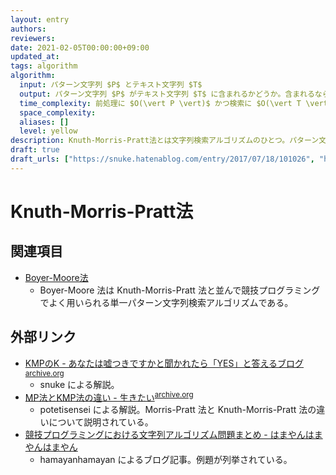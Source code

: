 ```yaml
---
layout: entry
authors:
reviewers:
date: 2021-02-05T00:00:00+09:00
updated_at:
tags: algorithm
algorithm:
  input: パターン文字列 $P$ とテキスト文字列 $T$
  output: パターン文字列 $P$ がテキスト文字列 $T$ に含まれるかどうか。含まれるならその位置も
  time_complexity: 前処理に $O(\vert P \vert)$ かつ検索に $O(\vert T \vert)$
  space_complexity:
  aliases: []
  level: yellow
description: Knuth-Morris-Pratt法とは文字列検索アルゴリズムのひとつ。パターン文字列 $P$ の各 prefix について最長の border (prefix かつ suffix であるような文字列) を $O(\vert P \vert)$ で求めておくことで、与えられたテキスト文字列 $T$ に対する検索を $O(\vert T \vert)$ で行う。
draft: true
draft_urls: ["https://snuke.hatenablog.com/entry/2017/07/18/101026", "https://potetisensei.hatenablog.com/entry/2017/07/10/174908"]
---
```


# Knuth-Morris-Pratt法

## 関連項目

-   [Boyer-Moore法](/boyer-moore)
    -   Boyer-Moore 法は Knuth-Morris-Pratt 法と並んで競技プログラミングでよく用いられる単一パターン文字列検索アルゴリズムである。

## 外部リンク

-   [KMPのK - あなたは嘘つきですかと聞かれたら「YES」と答えるブログ](https://snuke.hatenablog.com/entry/2017/07/18/101026)<sup>[archive.org](https://web.archive.org/save/https://snuke.hatenablog.com/entry/2017/07/18/101026)</sup>
    -   snuke による解説。
-   [MP法とKMP法の違い - 生きたい](https://potetisensei.hatenablog.com/entry/2017/07/10/174908)<sup>[archive.org](https://web.archive.org/web/20200325162220/http://potetisensei.hatenablog.com/entry/2017/07/10/174908)</sup>
    -   potetisensei による解説。Morris-Pratt 法と Knuth-Morris-Pratt 法の違いについて説明されている。
-   [競技プログラミングにおける文字列アルゴリズム問題まとめ - はまやんはまやんはまやん](https://www.hamayanhamayan.com/entry/2017/03/25/005452)
    -   hamayanhamayan によるブログ記事。例題が列挙されている。
